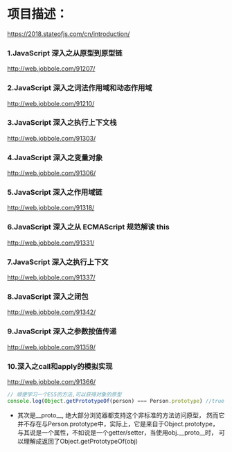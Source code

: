 # 项目描述：
https://2018.stateofjs.com/cn/introduction/


### 1.JavaScript 深入之从原型到原型链
http://web.jobbole.com/91207/

### 2.JavaScript 深入之词法作用域和动态作用域
http://web.jobbole.com/91210/

### 3.JavaScript 深入之执行上下文栈
http://web.jobbole.com/91303/

### 4.JavaScript 深入之变量对象
http://web.jobbole.com/91306/

### 5.JavaScript 深入之作用域链
http://web.jobbole.com/91318/

### 6.JavaScript 深入之从 ECMAScript 规范解读 this
http://web.jobbole.com/91331/

### 7.JavaScript 深入之执行上下文
http://web.jobbole.com/91337/

### 8.JavaScript 深入之闭包
http://web.jobbole.com/91342/

### 9.JavaScript 深入之参数按值传递
http://web.jobbole.com/91359/

### 10.深入之call和apply的模拟实现
http://web.jobbole.com/91366/

```js
// 顺便学习一个ES5的方法,可以获得对象的原型
console.log(Object.getPrototypeOf(person) === Person.prototype) //true
```

* 其次是__proto__, 绝大部分浏览器都支持这个非标准的方法访问原型，
然而它并不存在与Person.prototype中，实际上，它是来自于Object.prototype，
与其说是一个属性，不如说是一个getter/setter，当使用obj.__proto__时，
可以理解成返回了Object.getPrototypeOf(obj)
